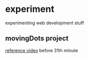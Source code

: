 # experiment
experimenting web development stuff

## movingDots project
[reference video](https://www.youtube.com/watch?v=Yvz_axxWG4Y) before 31th minute
